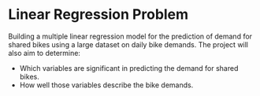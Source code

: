 # Linear Regression Problem

Building a multiple linear regression model for the prediction of demand for shared bikes using a large dataset on daily bike demands. The project will also aim to determine:
- Which variables are significant in predicting the demand for shared bikes.
- How well those variables describe the bike demands.
